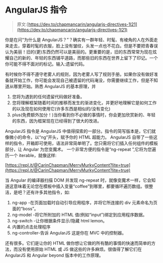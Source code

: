 # AngularJS 指令

> 原文:[https://dev.to/chapmancarin/angularjs-directives-1l21](https://dev.to/chapmancarin/angularjs-directives-1l21)

你是在问“为什么是 AngularJS？”？确实有一群年轻、时髦、有棱角的人在外面走来走去，穿着时髦的衣服，脸上没有皱纹，头发一点也不花白。但是不要把青春误认为美丽！旧的(更)东西仍然可以是美丽的。更重要的是，旧的东西常常为现在炫耀自己的新的、年轻的东西铺平道路，而那些旧的东西在世界上留下了印记。一个你可能不得不面对的标记。输入:遗留代码。

有时候你不得不遵守老雾人的规则，因为老雾人写了规则手册。如果你没有做好准备就开始工作，你可能会发现自己被遗留的代码淹没，你需要继续工作，但是不知道从哪里开始。熟悉 AngularJS 的基本原理，并

1.  您将为遇到的任何遗留代码做好准备。
2.  您将理解框架随着时间的推移而发生的渐进变化，并更好地理解它是如何工作的以及现在如何使用它(许多东西是相似的/没有变化)
3.  plus(免费额外加分！)当你看到你不必做的事情时，你会更加欣赏新的、年轻的东西，因为框架现在已经得到了很大的改进。

AngularJS 指令是 AngularJS 中值得探索的一部分。指令的简写版本是，它们就像微小的命令，以“ng”开头，赋予你的 HTML 超能力。
AngularJS 自带了一些这样的指令，开箱即可使用，语法非常简单明了。您只需将它们插入任何组件的模板部分，让 Angular 为您变魔术。
一个非常方便的指令是“ng-repeat ”,它将为您遍历一个 iterable，就像这样:

[https://repl.it/@CarinChapman/MerryMurkyContent?lite=true](https://repl.it/@CarinChapman/MerryMurkyContent?lite=true)

当 Angular 的编译器扫描 DOM 并发现 ng-repeat 时，就像变魔术一样，它会知道这意味着无论您在模板中插入变量“coffee”到哪里，都要循环遍历数组。很整洁，是吧？还有许多其他指令，如:

1.  ng-app -在页面加载时自动引导应用程序，并将它所连接的 div 元素命名为页面的“boss”。
2.  ng-model -将它所附加的 HTML 值(例如“input”)绑定到应用程序数据。
3.  ng-switch -让你根据条件显示/隐藏 html lemon。
4.  内置的点击处理程序
5.  ng-controller-告诉 AngularJS 这是你在 MVC 中的控制器。

还有很多。它们是让你的 HTML 做你想让它做的所有酷的事情的快速而简单的方法，而没有使用原始 HTML 或 JS 做这些的许多麻烦。很值得了解它们在 AngularJS 和 Angular beyond 版本中的工作原理。